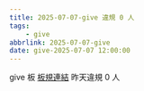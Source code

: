```yaml
---
title: 2025-07-07-give 違規 0 人
tags:
    - give
abbrlink: 2025-07-07-give
date: give-2025-07-07 12:00:00
---
```

give 板 [板規連結](https://www.ptt.cc/bbs/give/M.1612495900.A.C32.html)
昨天違規 0 人
